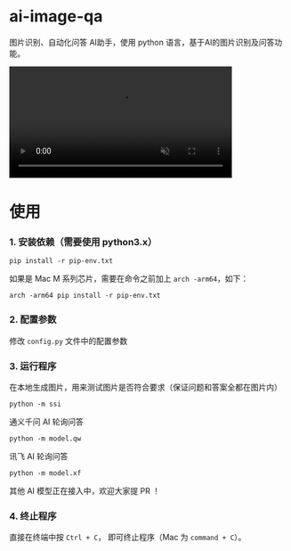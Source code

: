 # ai-image-qa


图片识别、自动化问答 AI助手，使用 python 语言，基于AI的图片识别及问答功能。

<video src="https://github.com/user-attachments/assets/b3f35770-049c-4ca1-bf6e-07b83f0d0704" data-canonical-src="https://github.com/user-attachments/assets/b3f35770-049c-4ca1-bf6e-07b83f0d0704" controls="controls" muted="muted" style="max-height:640px; min-height: 200px"></video>

# 使用
### 1. 安装依赖（需要使用 python3.x）
```shell
pip install -r pip-env.txt
```

如果是 Mac M 系列芯片，需要在命令之前加上 `arch -arm64`，如下：
```shell
arch -arm64 pip install -r pip-env.txt
``` 

### 2. 配置参数

修改 `config.py` 文件中的配置参数


### 3. 运行程序

在本地生成图片，用来测试图片是否符合要求（保证问题和答案全都在图片内）
```shell
python -m ssi
```

通义千问 AI 轮询问答
```shell
python -m model.qw
```

讯飞 AI 轮询问答

```shell
python -m model.xf
```

其他 AI 模型正在接入中，欢迎大家提 PR ！

### 4. 终止程序
直接在终端中按 `Ctrl + C`， 即可终止程序（Mac 为 `command + C`）。
